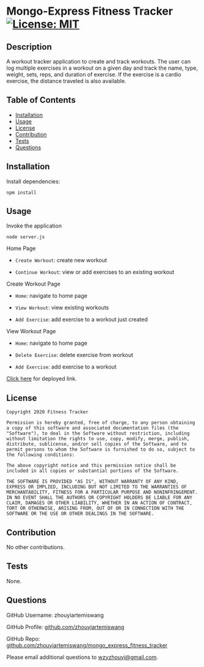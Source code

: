 # Mongo-Express Fitness Tracker [![License: MIT](https://img.shields.io/badge/License-MIT-yellow.svg)](https://opensource.org/licenses/MIT)


## Description 

A workout tracker application to create and track workouts. The user can log multiple exercises in a workout on a given day and track the name, type, weight, sets, reps, and duration of exercise. If the exercise is a cardio exercise, the distance traveled is also available.


## Table of Contents 

* [Installation](#installation)
* [Usage](#usage)
* [License](#license)
* [Contribution](#contribution)
* [Tests](#tests)
* [Questions](#questions)


## Installation

Install dependencies:
```
npm install 
```


## Usage

Invoke the application

```
node server.js
```

Home Page

* `Create Workout`: create new workout

* `Continue Workout`: view or add exercises to an existing workout

Create Workout Page

* `Home`: navigate to home page

* `View Workout`: view existing workouts

* `Add Exercise`: add exercise to a workout just created

View Workout Page

* `Home`: navigate to home page

* `Delete Exercise`: delete exercise from workout

* `Add Exercise`: add exercise to a workout

[Click here](https://vast-springs-71774.herokuapp.com/) for deployed link. 


## License

    Copyright 2020 Fitness Tracker

    Permission is hereby granted, free of charge, to any person obtaining a copy of this software and associated documentation files (the "Software"), to deal in the Software without restriction, including without limitation the rights to use, copy, modify, merge, publish, distribute, sublicense, and/or sell copies of the Software, and to permit persons to whom the Software is furnished to do so, subject to the following conditions:
        
    The above copyright notice and this permission notice shall be included in all copies or substantial portions of the Software.
        
    THE SOFTWARE IS PROVIDED "AS IS", WITHOUT WARRANTY OF ANY KIND, EXPRESS OR IMPLIED, INCLUDING BUT NOT LIMITED TO THE WARRANTIES OF MERCHANTABILITY, FITNESS FOR A PARTICULAR PURPOSE AND NONINFRINGEMENT. IN NO EVENT SHALL THE AUTHORS OR COPYRIGHT HOLDERS BE LIABLE FOR ANY CLAIM, DAMAGES OR OTHER LIABILITY, WHETHER IN AN ACTION OF CONTRACT, TORT OR OTHERWISE, ARISING FROM, OUT OF OR IN CONNECTION WITH THE SOFTWARE OR THE USE OR OTHER DEALINGS IN THE SOFTWARE.
        

## Contribution 

No other contributions.


## Tests

None. 


## Questions 

GitHub Username: zhouyiartemiswang

GitHub Profile: [github.com/zhouyiartemiswang](https://github.com/zhouyiartemiswang) 

GitHub Repo: [github.com/zhouyiartemiswang/mongo_express_fitness_tracker](https://github.com/zhouyiartemiswang/mongo_express_fitness_tracker)

Please email additional questions to wzyzhouyi@gmail.com. 



